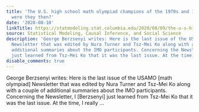 ```yaml
---
title: 'The U.S. high school math olympiad champions of the 1970s and 1980s:  Where
  were they then?'
date: '2020-08-10'
linkTitle: https://statmodeling.stat.columbia.edu/2020/08/09/the-u-s-high-school-math-olympiad-champions-of-the-1970s-and-1980s-where-were-they-then/
source: Statistical Modeling, Causal Inference, and Social Science
description: 'George Berzsenyi writes: Here is the last issue of the USAMO [math olympiad]
  Newsletter that was edited by Nura Turner and Tsz-Mei Ko along with a couple of
  additional summaries about the IMO participants. Concerning the Newsletter, I [Berzsenyi]
  just learned from Tsz-Mei Ko that it was the last issue. At the time, I really ...'
disable_comments: true
---
```

George Berzsenyi writes: Here is the last issue of the USAMO [math olympiad] Newsletter that was edited by Nura Turner and Tsz-Mei Ko along with a couple of additional summaries about the IMO participants. Concerning the Newsletter, I [Berzsenyi] just learned from Tsz-Mei Ko that it was the last issue. At the time, I really ...